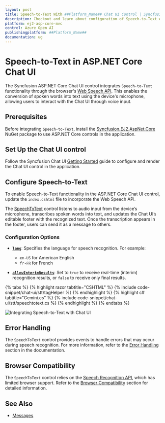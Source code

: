 ```yaml
---
layout: post
title: Speech-to-Text With ##Platform_Name## Chat UI Control | Syncfusion
description: Checkout and learn about configuration of Speech-to-Text with Azure OpenAI in ##Platform_Name## Chat UI control of Syncfusion Essential JS 2 and more.
platform: ej2-asp-core-mvc
control: Azure Open AI
publishingplatform: ##Platform_Name##
documentation: ug
---
```

 
# Speech-to-Text in ASP.NET Core Chat UI

The Syncfusion ASP.NET Core Chat UI control integrates `Speech-to-Text` functionality through the browser's [Web Speech API](https://developer.mozilla.org/en-US/docs/Web/API/Web_Speech_API). This enables the conversion of spoken words into text using the device's microphone, allowing users to interact with the Chat UI through voice input.

## Prerequisites

Before integrating `Speech-to-Text`, install the [Syncfusion.EJ2.AspNet.Core](https://www.nuget.org/packages/Syncfusion.EJ2.AspNet.Core) NuGet package to use ASP.NET Core controls in the application.

## Set Up the Chat UI control

Follow the Syncfusion Chat UI [Getting Started](./getting-started) guide to configure and render the Chat UI control in the application.

## Configure Speech-to-Text

To enable Speech-to-Text functionality in the ASP.NET Core Chat UI control, update the `index.cshtml` file to incorporate the Web Speech API.

The [SpeechToText](https://ej2.syncfusion.com/aspnetcore/documentation/speech-to-text/getting-started) control listens to audio input from the device’s microphone, transcribes spoken words into text, and updates the Chat UI’s editable footer with the recognized text. Once the transcription appears in the footer, users can send it as a message to others.

### Configuration Options

* **[`lang`](https://help.syncfusion.com/cr/aspnetcore-js2/Syncfusion.EJ2.Inputs.SpeechToText.html#Syncfusion_EJ2_Inputs_SpeechToText_Lang)**: Specifies the language for speech recognition. For example:

    * `en-US` for American English
    * `fr-FR` for French

* **[`allowInterimResults`](https://help.syncfusion.com/cr/aspnetcore-js2/Syncfusion.EJ2.Inputs.SpeechToText.html#Syncfusion_EJ2_Inputs_SpeechToText_AllowInterimResults)**: Set to `true` to receive real-time (interim) recognition results, or `false` to receive only final results.
 
{% tabs %}
{% highlight razor tabtitle="CSHTML" %}
{% include code-snippet/chat-ui/stt/tagHelper %}
{% endhighlight %}
{% highlight c# tabtitle="Gemini.cs" %}
{% include code-snippet/chat-ui/stt/speechtotext.cs %}
{% endhighlight %}
{% endtabs %}
 
![Integrating Speech-to-Text with Chat UI](images/chatui-stt.png)

## Error Handling

The `SpeechToText` control provides events to handle errors that may occur during speech recognition. For more information, refer to the [Error Handling](https://ej2.syncfusion.com/aspnetcore/documentation/speech-to-text/speech-recognition#error-handling) section in the documentation.

## Browser Compatibility

The `SpeechToText` control relies on the [Speech Recognition API](https://developer.mozilla.org/en-US/docs/Web/API/SpeechRecognition), which has limited browser support. Refer to the [Browser Compatibility](https://ej2.syncfusion.com/aspnetcore/documentation/speech-to-text/speech-recognition#browser-support) section for detailed information.

## See Also

* [Messages](./messages)
